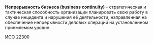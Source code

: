 **Непрерывность бизнеса (business continuity)** - стратегическая и тактическая способность организации планировать свою работу в случае инцидента и нарушения её деятельности, направленная на обеспечение непрерывности деловых операций на установленном приемлемом уровне.

[ИСО 22300](https://docs.cntd.ru/document/1200122718)